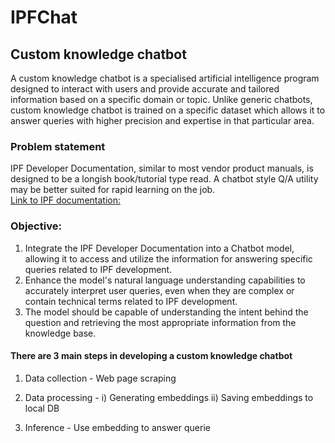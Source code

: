 # IPFChat
## Custom knowledge chatbot
A custom knowledge chatbot is a specialised artificial intelligence program designed to interact with users and provide accurate and tailored information based on a specific domain or topic.
Unlike generic chatbots, custom knowledge chatbot is trained on a specific dataset which allows it to answer queries with higher precision and expertise in that particular area.

### Problem statement
IPF Developer Documentation, similar to most vendor product manuals, is designed to be a longish book/tutorial type read. A chatbot style Q/A utility may be better suited for rapid learning on the job.<br>
[Link to IPF documentation:](https://docs.ipfdev.co.uk/home/RELEASE-IPF-2023.1.0/home.html)
### Objective:
1) Integrate the IPF Developer Documentation into a Chatbot model, allowing it to access and utilize the information for answering specific queries related to IPF development.
2) Enhance the model's natural language understanding capabilities to accurately interpret user queries, even when they are complex or contain technical terms related to IPF development.
3) The model should be capable of understanding the intent behind the question and retrieving the most appropriate information from the knowledge base.


#### There are 3 main steps in developing a custom knowledge chatbot

1) Data collection - Web page scraping
2) Data processing -
   i) Generating embeddings
   ii) Saving embeddings to local DB

3) Inference - Use embedding to answer querie
